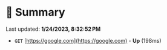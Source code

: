# 📖 Summary
Last updated: **1/24/2023, 8:32:52 PM**

- `GET` [https://google.com](https://google.com) - **Up** (198ms)

